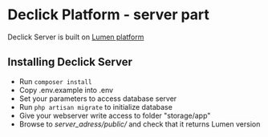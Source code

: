 # Declick Platform - server part

Declick Server is built on [Lumen platform](http://lumen.laravel.com/)

## Installing Declick Server

* Run `composer install`
* Copy .env.example into .env
* Set your parameters to access database server
* Run `php artisan migrate` to initialize database
* Give your webserver write access to folder "storage/app"
* Browse to *server_adress/public/* and check that it returns Lumen version

